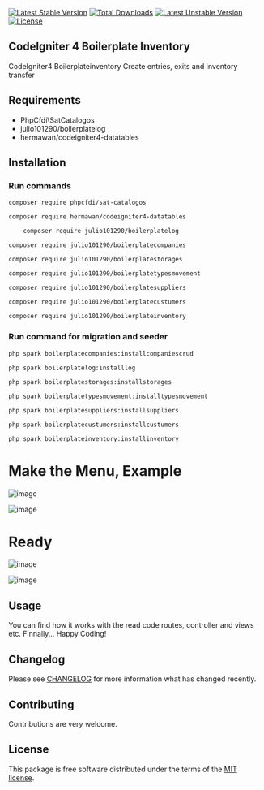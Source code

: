 [![Latest Stable Version](https://poser.okvpn.org/julio101290/boilerplateinventory/v/stable)](https://packagist.org/packages/julio101290/boilerplateinventory) [![Total Downloads](https://poser.okvpn.org/julio101290/boilerplateinventory/downloads)](https://packagist.org/packages/julio101290/boilerplateinventory) [![Latest Unstable Version](https://poser.okvpn.org/julio101290/boilerplateinventory/v/unstable)](https://packagist.org/packages/julio101290/boilerplateinventory) [![License](https://poser.okvpn.org/julio101290/boilerplateinventory/license)](https://packagist.org/packages/julio101290/boilerplateinventory)

## CodeIgniter 4 Boilerplate Inventory
CodeIgniter4  Boilerplateinventory Create entries, exits and inventory transfer


## Requirements
* PhpCfdi\SatCatalogos
* julio101290/boilerplatelog
* hermawan/codeigniter4-datatables

## Installation

### Run commands
	
 	composer require phpcfdi/sat-catalogos

   	composer require hermawan/codeigniter4-datatables

    	composer require julio101290/boilerplatelog

	composer require julio101290/boilerplatecompanies

  	composer require julio101290/boilerplatestorages

	composer require julio101290/boilerplatetypesmovement

 	composer require julio101290/boilerplatesuppliers

  	composer require julio101290/boilerplatecustumers

 	composer require julio101290/boilerplateinventory

### Run command for migration and seeder

	php spark boilerplatecompanies:installcompaniescrud

 	php spark boilerplatelog:installlog

  	php spark boilerplatestorages:installstorages

	php spark boilerplatetypesmovement:installtypesmovement

 	php spark boilerplatesuppliers:installsuppliers

 	php spark boilerplatecustumers:installcustumers

 	php spark boilerplateinventory:installinventory
	

# Make the Menu, Example

![image](https://github.com/user-attachments/assets/dc1f5b99-e260-4680-9cd2-62208ebc9a84)

![image](https://github.com/user-attachments/assets/55a132ae-34a9-4200-ab77-11741d0096f7)


# Ready

![image](https://github.com/user-attachments/assets/d306306e-a30a-481e-9443-edb86952634e)

![image](https://github.com/user-attachments/assets/ca4928ea-01c2-41d4-9220-3bed32928cd1)



Usage
-----
You can find how it works with the read code routes, controller and views etc. Finnally... Happy Coding!

Changelog
--------
Please see [CHANGELOG](CHANGELOG.md) for more information what has changed recently.

Contributing
------------
Contributions are very welcome.

License
-------

This package is free software distributed under the terms of the [MIT license](LICENSE.md).
